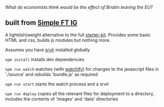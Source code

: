 _What do economists think would be the effect of Briatin leaving the EU?_

## built from <a href="https://github.com/tomgp/simple-ft-ig">Simple FT IG</a>

A light(ish)weight alternative to the full <a href="https://github.com/ft-interactive/starter-kit">starter-kit</a>. Provides some basic HTML and css, builds js modules but nothing more.

Assumes you have <a href="https://www.npmjs.com/package/srvlr">srvlr</a> installed globally

`npm install` installs dev dependencies

`npm run watch` watches (with <a href="https://github.com/substack/watchify">watchify</a>) for changes to the javascript files in './source' and rebuilds 'bundle.js' as required

`npm run start` starts the watch process and a srvlr

`npm run deploy` copies all the relevant files for  deployment to a directory, includes the contents of 'images' and 'data' directories